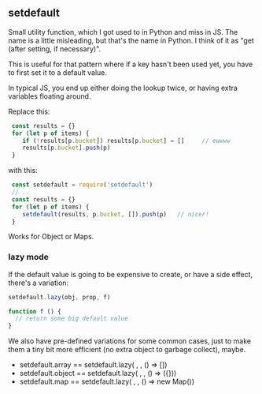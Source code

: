 ## setdefault

Small utility function, which I got used to in Python and miss in JS.
The name is a little misleading, but that's the name in Python.  I
think of it as "get (after setting, if necessary)".

This is useful for that pattern where if a key hasn't been used yet,
you have to first set it to a default value.

In typical JS, you end up either doing the lookup twice, or having
extra variables floating around.

Replace this:
```js
 const results = {}
 for (let p of items) {
    if (!results[p.bucket]) results[p.bucket] = []     // ewwww
    results[p.bucket].push(p)
 }
```

with this:

```js
 const setdefault = require('setdefault')
 // ..
 const results = {}
 for (let p of items) {
    setdefault(results, p.bucket, []).push(p)   // nicer!
 }
```

Works for Object or Maps.

### lazy mode

If the default value is going to be expensive to create, or have a
side effect, there's a variation:

```js
setdefault.lazy(obj, prop, f)

function f () {
  // return some big default value
}
```

We also have pre-defined variations for some common cases, just to make them a tiny bit more efficient (no extra object to garbage collect), maybe.
* setdefault.array == setdefault.lazy( , , () => [])
* setdefault.object == setdefault.lazy( , , () => ({}))
* setdefault.map == setdefault.lazy( , , () => new Map())  
